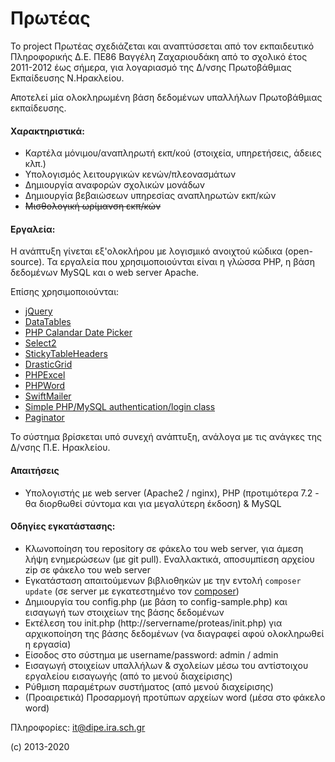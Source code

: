 # Πρωτέας

Το project Πρωτέας σχεδιάζεται και αναπτύσσεται από τον εκπαιδευτικό Πληροφορικής Δ.Ε. ΠΕ86 Βαγγέλη Ζαχαριουδάκη από το σχολικό έτος 2011-2012 έως σήμερα, για λογαριασμό της Δ/νσης Πρωτοβάθμιας Εκπαίδευσης Ν.Ηρακλείου.

Αποτελεί μία ολοκληρωμένη βάση δεδομένων υπαλλήλων Πρωτοβάθμιας εκπαίδευσης.

#### Χαρακτηριστικά:

- Καρτέλα μόνιμου/αναπληρωτή εκπ/κού (στοιχεία, υπηρετήσεις, άδειες κλπ.)
- Υπολογισμός λειτουργικών κενών/πλεονασμάτων
- Δημιουργία αναφορών σχολικών μονάδων
- Δημιουργία βεβαιώσεων υπηρεσίας αναπληρωτών εκπ/κών
- ~~Μισθολογική ωρίμανση εκπ/κών~~

#### Εργαλεία:
Η ανάπτυξη γίνεται εξ'ολοκλήρου με λογισμικό ανοιχτού κώδικα (open-source).
Τα εργαλεία που χρησιμοποιούνται είναι η γλώσσα PHP, η βάση δεδομένων MySQL και ο web server Apache.

Επίσης χρησιμοποιούνται:

- [jQuery](https://jquery.com/)
- [DataTables](https://datatables.net/)
- [PHP Calandar Date Picker](http://www.triconsole.com/php/calendar_datepicker.php)
- [Select2](https://select2.org/)
- [StickyTableHeaders](https://github.com/jmosbech/StickyTableHeaders)
- [DrasticGrid](https://www.linux.com/news/quickly-put-data-mysql-web-drasticgrid)
- [PHPExcel](https://github.com/PHPOffice/PHPExcel)
- [PHPWord](https://github.com/PHPOffice/PHPWord)
- [SwiftMailer](https://swiftmailer.symfony.com/)
- [Simple PHP/MySQL authentication/login class](http://www.emirplicanic.com/php/simple-phpmysql-authentication-class)
- [Paginator](https://code.tutsplus.com/tutorials/how-to-paginate-data-with-php--net-2928)

Το σύστημα βρίσκεται υπό συνεχή ανάπτυξη, ανάλογα με τις ανάγκες της Δ/νσης Π.Ε. Ηρακλείου.

#### Απαιτήσεις
- Υπολογιστής με web server (Apache2 / nginx), PHP (προτιμότερα 7.2 - θα διορθωθεί σύντομα και για μεγαλύτερη έκδοση) & MySQL 

#### Οδηγίες εγκατάστασης:
- Κλωνοποίηση του repository σε φάκελο του web server, για άμεση λήψη ενημερώσεων (με git pull). Εναλλακτικά, αποσυμπίεση αρχείου zip σε φάκελο του web server
- Εγκατάσταση απαιτούμενων βιβλιοθηκών με την εντολή `composer update` (σε server με εγκατεστημένο τον [composer](https://getcomposer.org/))
- Δημιουργία του config.php (με βάση το config-sample.php) και εισαγωγή των στοιχείων της βάσης δεδομένων
- Εκτέλεση του init.php (http://servername/proteas/init.php) για αρχικοποίηση της βάσης δεδομένων (να διαγραφεί αφού ολοκληρωθεί η εργασία)
- Είσοδος στο σύστημα με username/password: admin / admin
- Εισαγωγή στοιχείων υπαλλήλων & σχολείων μέσω του αντίστοιχου εργαλείου εισαγωγής (από το μενού διαχείρισης)
- Ρύθμιση παραμέτρων συστήματος (από μενού διαχείρισης)
- (Προαιρετικά) Προσαρμογή προτύπων αρχείων word (μέσα στο φάκελο word)

Πληροφορίες: it@dipe.ira.sch.gr

(c) 2013-2020
